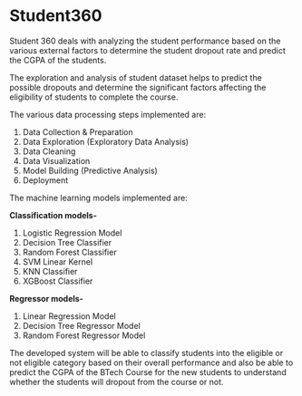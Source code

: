 # Student360
Student 360 deals with analyzing the student performance based on the various external factors to determine the student dropout rate and predict the CGPA of the students.

The exploration and analysis of student dataset helps to predict the possible dropouts and determine the significant factors affecting the eligibility of students to complete the course.


The various data processing steps implemented are:

1. Data Collection & Preparation
2. Data Exploration (Exploratory Data Analysis)
3. Data Cleaning
4. Data Visualization
5. Model Building (Predictive Analysis)
6. Deployment

The machine learning models implemented are:

**Classification models-**

1. Logistic Regression Model
2. Decision Tree Classifier
3. Random Forest Classifier
4. SVM Linear Kernel
5. KNN Classifier
6. XGBoost Classifier

**Regressor models-**

1. Linear Regression Model
2. Decision Tree Regressor Model
3. Random Forest Regressor Model


The developed system will be able to classify students into the eligible or not eligible category based on their overall performance and also be able to predict the CGPA of the BTech Course for the new students to understand whether the students will dropout from the course or not.
